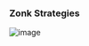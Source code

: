 ### Zonk Strategies

![image](https://user-images.githubusercontent.com/94076881/142484802-88fc69d7-c88d-433f-97aa-d828e4203f4f.png)

<!--
**Brian-Kozub-Purple/Brian-Kozub-Purple** is a ✨ _special_ ✨ repository because its `README.md` (this file) appears on your GitHub profile.

Here are some ideas to get you started:

- 🔭 I’m currently working on ...
- 🌱 I’m currently learning ...
- 👯 I’m looking to collaborate on ...
- 🤔 I’m looking for help with ...
- 💬 Ask me about ...
- 📫 How to reach me: ...
- 😄 Pronouns: ...
- ⚡ Fun fact: ...
-->
